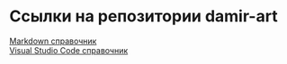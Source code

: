 # Ссылки на репозитории damir-art

[Markdown справочник](https://damir-art.github.io/markdown/)<br />
[Visual Studio Code справочник](https://damir-art.github.io/visual-studio-code/)
